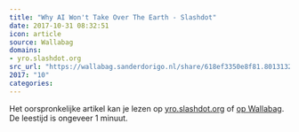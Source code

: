```yaml
---
title: "Why AI Won't Take Over The Earth - Slashdot"
date: 2017-10-31 08:32:51
icon: article
source: Wallabag
domains:
- yro.slashdot.org
src_url: "https://wallabag.sanderdorigo.nl/share/618ef3350e8f81.80131324"
2017: "10"
categories:
---
```

Het oorspronkelijke artikel kan je lezen op [yro.slashdot.org](https://yro.slashdot.org/story/17/08/13/2347231/why-ai-wont-take-over-the-earth) of [op Wallabag](https://wallabag.sanderdorigo.nl/share/618ef3350e8f81.80131324). De leestijd is ongeveer 1 minuut.